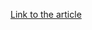 [Link to the article](https://blog.malwarebytes.com/threat-analysis/2017/02/new-neutrino-bot-comes-in-a-protective-loader/)
